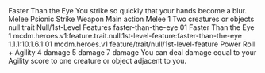 <ability>
  <name>Faster Than the Eye</name>
  <flavor>You strike so quickly that your hands become a blur.</flavor>
  <keywords>
    <keyword>Melee</keyword>
    <keyword>Psionic</keyword>
    <keyword>Strike</keyword>
    <keyword>Weapon</keyword>
  </keywords>
  <type>Main action</type>
  <distance>Melee 1</distance>
  <target>Two creatures or objects</target>
  <metadata>
    <class>null</class>
    <feature_type>trait</feature_type>
    <file_dpath>Null/1st-Level Features</file_dpath>
    <item_id>faster-than-the-eye</item_id>
    <item_index>01</item_index>
    <item_name>Faster Than the Eye</item_name>
    <level>1</level>
    <scc>mcdm.heroes.v1:feature.trait.null.1st-level-feature:faster-than-the-eye</scc>
    <scdc>1.1.1:10.1.6.1:01</scdc>
    <source>mcdm.heroes.v1</source>
    <type>feature/trait/null/1st-level-feature</type>
  </metadata>
  <effects>
    <effect type="roll">
      <roll>Power Roll + Agility</roll>
      <t1>4 damage</t1>
      <t2>5 damage</t2>
      <t3>7 damage</t3>
    </effect>
    <effect type="mundane">You can deal damage equal to your Agility score to one creature or object adjacent to you.</effect>
  </effects>
</ability>
